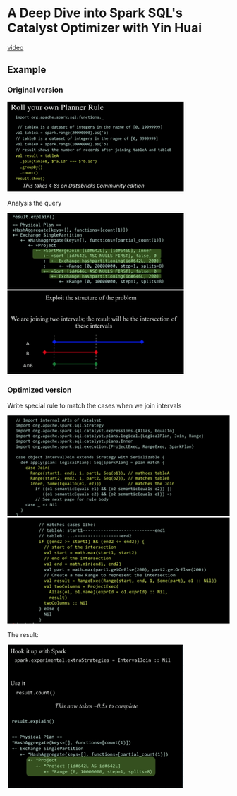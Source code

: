 # A Deep Dive into Spark SQL's Catalyst Optimizer with Yin Huai

[video](https://www.youtube.com/watch?v=RmUn5vHlevc)


## Example 

### Original version


<img src="./resources/imgs/spark_sql_catalyst_optimizer_example_original.png" alt="spark_sql_catalyst_optimizer_example_original" width="400"/>

Analysis the query


<img src="./resources/imgs/spark_sql_catalyst_optimizer_example_analysis.png" alt="spark_sql_catalyst_optimizer_example_analysis" width="400"/>


<img src="./resources/imgs/spark_sql_catalyst_optimizer_example_analysis2.png" alt="spark_sql_catalyst_optimizer_example_analysis2" width="400"/>

### Optimized version

Write special rule to match the cases when we join intervals

<img src="./resources/imgs/spark_sql_catalyst_optimizer_example_optimized_1.png" alt="spark_sql_catalyst_optimizer_example_optimized_1" width="600"/>
<br/>

<img src="./resources/imgs/spark_sql_catalyst_optimizer_example_optimized_2.png" alt="spark_sql_catalyst_optimizer_example_optimized_2" width="600"/>

The result:

<img src="./resources/imgs/spark_sql_catalyst_optimizer_example_optimized_3.png" alt="spark_sql_catalyst_optimizer_example_optimized_3" width="400"/>

